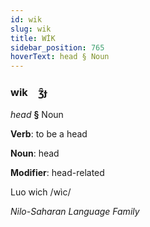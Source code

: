 ```yaml
---
id: wik
slug: wik
title: WİK
sidebar_position: 765
hoverText: head § Noun
---
```


### wik&emsp;<span kind="abugida">ʒ̑ɟ</span>

*head* **§** Noun

**Verb**: to be a head

**Noun**: head

**Modifier**: head-related

Luo wich /wìc/

*Nilo-Saharan Language Family*